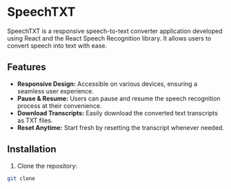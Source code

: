 # SpeechTXT

SpeechTXT is a responsive speech-to-text converter application developed using React and the React Speech Recognition library. It allows users to convert speech into text with ease.

## Features

- **Responsive Design:** Accessible on various devices, ensuring a seamless user experience.
- **Pause & Resume:** Users can pause and resume the speech recognition process at their convenience.
- **Download Transcripts:** Easily download the converted text transcripts as TXT files.
- **Reset Anytime:** Start fresh by resetting the transcript whenever needed.


## Installation

1. Clone the repository:

```bash
git clone 
